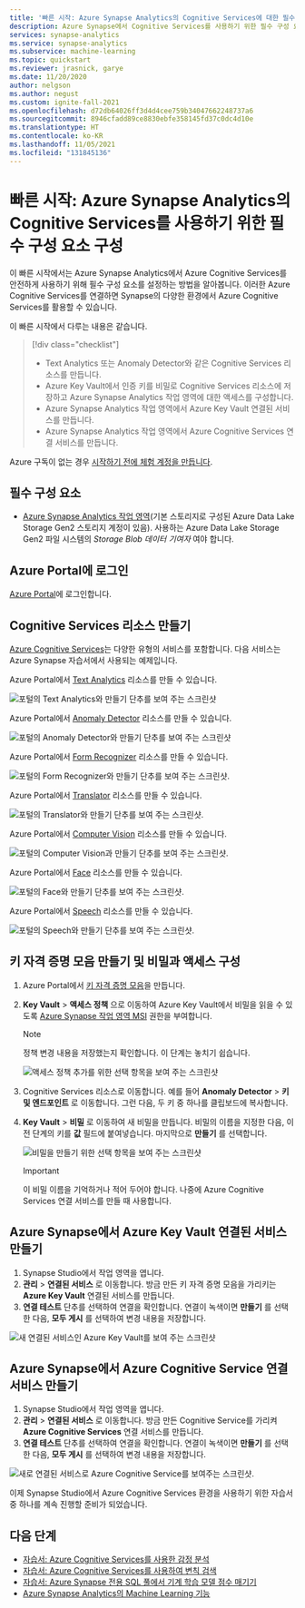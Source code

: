 ```yaml
---
title: '빠른 시작: Azure Synapse Analytics의 Cognitive Services에 대한 필수 구성 요소'
description: Azure Synapse에서 Cognitive Services를 사용하기 위한 필수 구성 요소를 구성하는 방법을 알아봅니다.
services: synapse-analytics
ms.service: synapse-analytics
ms.subservice: machine-learning
ms.topic: quickstart
ms.reviewer: jrasnick, garye
ms.date: 11/20/2020
author: nelgson
ms.author: negust
ms.custom: ignite-fall-2021
ms.openlocfilehash: d72db64026ff3d4d4cee759b34047662248737a6
ms.sourcegitcommit: 8946cfadd89ce8830ebfe358145fd37c0dc4d10e
ms.translationtype: HT
ms.contentlocale: ko-KR
ms.lasthandoff: 11/05/2021
ms.locfileid: "131845136"
---
```

# <a name="quickstart-configure-prerequisites-for-using-cognitive-services-in-azure-synapse-analytics"></a>빠른 시작: Azure Synapse Analytics의 Cognitive Services를 사용하기 위한 필수 구성 요소 구성

이 빠른 시작에서는 Azure Synapse Analytics에서 Azure Cognitive Services를 안전하게 사용하기 위해 필수 구성 요소를 설정하는 방법을 알아봅니다. 이러한 Azure Cognitive Services를 연결하면 Synapse의 다양한 환경에서 Azure Cognitive Services를 활용할 수 있습니다.

이 빠른 시작에서 다루는 내용은 같습니다.
> [!div class="checklist"]
> - Text Analytics 또는 Anomaly Detector와 같은 Cognitive Services 리소스를 만듭니다.
> - Azure Key Vault에서 인증 키를 비밀로 Cognitive Services 리소스에 저장하고 Azure Synapse Analytics 작업 영역에 대한 액세스를 구성합니다.
> - Azure Synapse Analytics 작업 영역에서 Azure Key Vault 연결된 서비스를 만듭니다.
> - Azure Synapse Analytics 작업 영역에서 Azure Cognitive Services 연결 서비스를 만듭니다.

Azure 구독이 없는 경우 [시작하기 전에 체험 계정을 만듭니다](https://azure.microsoft.com/free/).

## <a name="prerequisites"></a>필수 구성 요소

- [Azure Synapse Analytics 작업 영역](../get-started-create-workspace.md)(기본 스토리지로 구성된 Azure Data Lake Storage Gen2 스토리지 계정이 있음). 사용하는 Azure Data Lake Storage Gen2 파일 시스템의 *Storage Blob 데이터 기여자* 여야 합니다.

## <a name="sign-in-to-the-azure-portal"></a>Azure Portal에 로그인

[Azure Portal](https://portal.azure.com/)에 로그인합니다.

## <a name="create-a-cognitive-services-resource"></a>Cognitive Services 리소스 만들기

[Azure Cognitive Services](../../cognitive-services/index.yml)는 다양한 유형의 서비스를 포함합니다. 다음 서비스는 Azure Synapse 자습서에서 사용되는 예제입니다.

Azure Portal에서 [Text Analytics](https://ms.portal.azure.com/#create/Microsoft.CognitiveServicesTextAnalytics) 리소스를 만들 수 있습니다.

![포털의 Text Analytics와 만들기 단추를 보여 주는 스크린샷](media/tutorial-configure-cognitive-services/tutorial-configure-cognitive-services-00b.png)

Azure Portal에서 [Anomaly Detector](https://ms.portal.azure.com/#create/Microsoft.CognitiveServicesTextAnalytics) 리소스를 만들 수 있습니다.

![포털의 Anomaly Detector와 만들기 단추를 보여 주는 스크린샷](media/tutorial-configure-cognitive-services/tutorial-configure-cognitive-services-00a.png)

Azure Portal에서 [Form Recognizer](https://ms.portal.azure.com/#create/Microsoft.CognitiveServicesFormRecognizer) 리소스를 만들 수 있습니다.

![포털의 Form Recognizer와 만들기 단추를 보여 주는 스크린샷.](media/tutorial-configure-cognitive-services/tutorial-configure-form-recognizer.png)

Azure Portal에서 [Translator](https://ms.portal.azure.com/#create/Microsoft.CognitiveServicesTextTranslation) 리소스를 만들 수 있습니다.

![포털의 Translator와 만들기 단추를 보여 주는 스크린샷.](media/tutorial-configure-cognitive-services/tutorial-configure-translator.png)

Azure Portal에서 [Computer Vision](https://ms.portal.azure.com/#create/Microsoft.CognitiveServicesComputerVision) 리소스를 만들 수 있습니다.

![포털의 Computer Vision과 만들기 단추를 보여 주는 스크린샷.](media/tutorial-configure-cognitive-services/tutorial-configure-computer-vision.png)


Azure Portal에서 [Face](https://ms.portal.azure.com/#create/Microsoft.CognitiveServicesFace) 리소스를 만들 수 있습니다.

![포털의 Face와 만들기 단추를 보여 주는 스크린샷.](media/tutorial-configure-cognitive-services/tutorial-configure-face.png)


Azure Portal에서 [Speech](https://ms.portal.azure.com/#create/Microsoft.CognitiveServicesSpeechServices) 리소스를 만들 수 있습니다.

![포털의 Speech와 만들기 단추를 보여 주는 스크린샷.](media/tutorial-configure-cognitive-services/tutorial-configure-speech.png)

## <a name="create-a-key-vault-and-configure-secrets-and-access"></a>키 자격 증명 모음 만들기 및 비밀과 액세스 구성

1. Azure Portal에서 [키 자격 증명 모음](https://ms.portal.azure.com/#create/Microsoft.KeyVault)을 만듭니다.
2. **Key Vault** > **액세스 정책** 으로 이동하여 Azure Key Vault에서 비밀을 읽을 수 있도록 [Azure Synapse 작업 영역 MSI](../../data-factory/data-factory-service-identity.md?context=/azure/synapse-analytics/context/context&tabs=synapse-analytics) 권한을 부여합니다.

   > [!NOTE]
   > 정책 변경 내용을 저장했는지 확인합니다. 이 단계는 놓치기 쉽습니다.

   ![액세스 정책 추가를 위한 선택 항목을 보여 주는 스크린샷](media/tutorial-configure-cognitive-services/tutorial-configure-cognitive-services-00c.png)

3. Cognitive Services 리소스로 이동합니다. 예를 들어 **Anomaly Detector** > **키 및 엔드포인트** 로 이동합니다. 그런 다음, 두 키 중 하나를 클립보드에 복사합니다.

4. **Key Vault** > **비밀** 로 이동하여 새 비밀을 만듭니다. 비밀의 이름을 지정한 다음, 이전 단계의 키를 **값** 필드에 붙여넣습니다. 마지막으로 **만들기** 를 선택합니다.

   ![비밀을 만들기 위한 선택 항목을 보여 주는 스크린샷](media/tutorial-configure-cognitive-services/tutorial-configure-cognitive-services-00d.png)

   > [!IMPORTANT]
   > 이 비밀 이름을 기억하거나 적어 두어야 합니다. 나중에 Azure Cognitive Services 연결 서비스를 만들 때 사용합니다.

## <a name="create-an-azure-key-vault-linked-service-in-azure-synapse"></a>Azure Synapse에서 Azure Key Vault 연결된 서비스 만들기

1. Synapse Studio에서 작업 영역을 엽니다. 
2. **관리** > **연결된 서비스** 로 이동합니다. 방금 만든 키 자격 증명 모음을 가리키는 **Azure Key Vault** 연결된 서비스를 만듭니다. 
3. **연결 테스트** 단추를 선택하여 연결을 확인합니다. 연결이 녹색이면 **만들기** 를 선택한 다음, **모두 게시** 를 선택하여 변경 내용을 저장합니다.

![새 연결된 서비스인 Azure Key Vault를 보여 주는 스크린샷](media/tutorial-configure-cognitive-services/tutorial-configure-cognitive-services-00e.png)


## <a name="create-an-azure-cognitive-service-linked-service-in-azure-synapse"></a>Azure Synapse에서 Azure Cognitive Service 연결 서비스 만들기

1. Synapse Studio에서 작업 영역을 엽니다.
2. **관리** > **연결된 서비스** 로 이동합니다. 방금 만든 Cognitive Service를 가리켜 **Azure Cognitive Services** 연결 서비스를 만듭니다. 
3. **연결 테스트** 단추를 선택하여 연결을 확인합니다. 연결이 녹색이면 **만들기** 를 선택한 다음, **모두 게시** 를 선택하여 변경 내용을 저장합니다.

![새로 연결된 서비스로 Azure Cognitive Service를 보여주는 스크린샷.](media/tutorial-configure-cognitive-services/tutorial-configure-cognitive-services-linked-service.png)

이제 Synapse Studio에서 Azure Cognitive Services 환경을 사용하기 위한 자습서 중 하나를 계속 진행할 준비가 되었습니다.

## <a name="next-steps"></a>다음 단계

- [자습서: Azure Cognitive Services를 사용한 감정 분석](tutorial-cognitive-services-sentiment.md)
- [자습서: Azure Cognitive Services를 사용하여 변칙 검색](tutorial-cognitive-services-sentiment.md)
- [자습서: Azure Synapse 전용 SQL 풀에서 기계 학습 모델 점수 매기기](tutorial-sql-pool-model-scoring-wizard.md)
- [Azure Synapse Analytics의 Machine Learning 기능](what-is-machine-learning.md)
